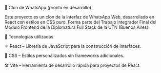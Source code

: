 📱 Clon de WhatsApp (pronto en desarrollo)

Este proyecto es un clon de la interfaz de WhatsApp Web, desarrollado en React con estilos en CSS puro.
Forma parte del Trabajo Integrador Final del Módulo Frontend de la Diplomatura Full Stack de la UTN (Buenos Aires).

🚀 Tecnologías utilizadas

⚛️ React – Librería de JavaScript para la construcción de interfaces.

🎨 CSS – Estilos personalizados sin frameworks adicionales.

🛠️ Vite – Herramienta de desarrollo rápida para proyectos de React.
